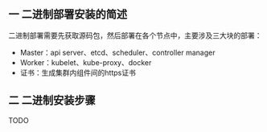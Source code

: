 ## 一 二进制部署安装的简述

二进制部署需要先获取源码包，然后部署在各个节点中，主要涉及三大块的部署：
- Master：api server、etcd、scheduler、controller manager
- Worker：kubelet、kube-proxy、docker
- 证书：生成集群内组件间的https证书

## 二 二进制安装步骤

TODO